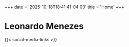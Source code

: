 +++
date = '2025-10-18T18:41:41-04:00'
title = 'Home'
+++

# Leonardo Menezes

{{< social-media-links >}}
